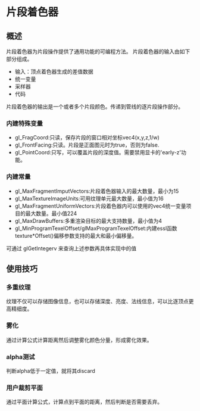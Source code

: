 # 片段着色器
## 概述
片段着色器为片段操作提供了通用功能的可编程方法。
片段着色器的输入由如下部分组成。
- 输入：顶点着色器生成的差值数据
- 统一变量
- 采样器
- 代码

片段着色器的输出是一个或者多个片段颜色。传递到管线的逐片段操作部分。

### 内建特殊变量
- gl_FragCoord:只读，保存片段的窗口相对坐标vec4(x,y,z,1/w)
- gl_FrontFacing:只读。片段是正面图元时为true，否则为false.
- gl_PointCoord:只写，可以覆盖片段的深度值。需要禁用显卡的'early-z'功能。

### 内建常量
- gl_MaxFragmentImputVectors:片段着色器输入的最大数量，最小为15
- gl_MaxTextureImageUnits:可用纹理单元最大数量，最小值为16
- gl_MaxFragmentUniformVectors:片段着色器内可以使用的vec4统一变量项目的最大数量。最小值224
- gl_MaxDrawBuffers:多重渲染目标的最大支持数量，最小值为4
- gl_MinProgramTexelOffset/glMaxProgramTexelOffset:内建essl函数texture\*Offset()偏移参数支持的最大和最小偏移量。

可通过 glGetIntegerv 来查询上述参数再具体实现中的值

## 使用技巧
### 多重纹理
纹理不仅可以存储图像信息，也可以存储深度、亮度、法线信息，可以比逐顶点更高精细度。

### 雾化
通过计算公式计算距离然后调整雾化颜色分量，形成雾化效果。

### alpha测试
判断alpha低于一定值，就将其discard

### 用户裁剪平面
通过平面计算公式，计算点到平面的距离，然后判断是否需要丢弃。
